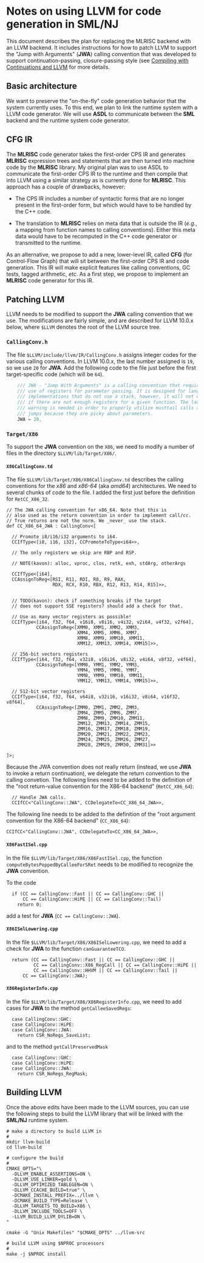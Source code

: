 # Notes on using LLVM for code generation in SML/NJ

This document describes the plan for replacing the MLRISC backend
with an LLVM backend.  It includes instructions for how to patch
LLVM to support the "Jump with Arguments" (**JWA**) calling convention that
was developed to support continuation-passing, closure-passing
style (see [Compiling with Continuations and LLVM](https://doi.org/10.4204/EPTCS.285.5)
for more details.

## Basic architecture

We want to preserve the "on-the-fly" code generation behavior that the
system currently uses.  To this end, we plan to link the runtime system
with a LLVM code generator.  We will use **ASDL** to communicate between
the **SML** backend and the runtime system code generator.

## CFG IR

The **MLRISC** code generator takes the first-order CPS IR and generates
**MLRISC** expression trees and statements that are then turned into
machine code by the **MLRISC** library.  My original plan was to use
ASDL to communicate the first-order CPS IR to the runtime and then
compile that into LLVM using a similar strategy as is currently done
for **MLRISC**.  This approach has a couple of drawbacks, however:

* The CPS IR includes a number of syntactic forms that are no longer
  present in the first-order form, but which would have to be handled
  by the C++ code.

* The translation to **MLRISC** relies on meta data that is outside the
  IR (*e.g.*, a mapping from function names to calling conventions).
  Either this meta data would have to be recomputed in the C++ code
  generator or transmitted to the runtime.

As an alternative, we propose to add a new, lower-level IR, called
**CFG** (for Control-Flow Graph) that will sit between the first-order
CPS IR and code generation.  This IR will make explicit features like
calling conventions, GC tests, tagged arithmetic, *etc*.  As a first
step, we propose to implement an **MLRISC** code generator for this IR.

## Patching LLVM

LLVM needs to be modified to support the **JWA** calling convention
that we use.  The modifications are fairly simple, and are
described for LLVM 10.0.x below, where `$LLVM` denotes the root of
the LLVM source tree.

### `CallingConv.h`

The file `$LLVM/include/llvm/IR/CallingConv.h` assigns integer codes for
the various calling conventions.  In LLVM 10.0.x, the last number assigned
is `19`, so we use `20` for **JWA**.  Add the following code to the file just
before the first target-specific code (which will be `64`).

````C
    /// JWA - "Jump With Arguments" is a calling convention that requires the
    /// use of registers for parameter passing. It is designed for language
    /// implementations that do not use a stack, however, it will not warn
    /// if there are not enough registers for a given function. The lack of
    /// warning is needed in order to properly utilize musttail calls as
    /// jumps because they are picky about parameters.
    JWA = 20,
````

### `Target/X86`

To support the **JWA** convention on the `X86`, we need to modify a number
of files in the directory `$LLVM/lib/Target/X86/`.

#### `X86CallingConv.td`

The file `$LLVM/lib/Target/X86/X86CallingConv.td` describes the calling
conventions for the *x86* and *x86-64* (aka *amd64*) architectures.
We need to several chunks of code to the file.  I added the first
just before the definition for `RetCC_X86_32`.

````
// The JWA calling convention for x86_64. Note that this is
// also used as the return convention in order to implement call/cc.
// True returns are not the norm. We _never_ use the stack.
def CC_X86_64_JWA : CallingConv<[

  // Promote i8/i16/i32 arguments to i64.
  CCIfType<[i8, i16, i32], CCPromoteToType<i64>>,

  // The only registers we skip are RBP and RSP.

  // NOTE(kavon): alloc, vproc, clos, retk, exh, stdArg, otherArgs

  CCIfType<[i64],
  CCAssignToReg<[RSI, R11, RDI, R8, R9, RAX,
                 RDX, RCX, R10, RBX, R12, R13, R14, R15]>>,


  // TODO(kavon): check if something breaks if the target
  // does not support SSE registers? should add a check for that.

  // Use as many vector registers as possible!
  CCIfType<[i64, f32, f64, v16i8, v8i16, v4i32, v2i64, v4f32, v2f64],
           CCAssignToReg<[XMM0, XMM1, XMM2, XMM3,
                          XMM4, XMM5, XMM6, XMM7,
                          XMM8, XMM9, XMM10, XMM11,
                          XMM12, XMM13, XMM14, XMM15]>>,

  // 256-bit vectors registers
  CCIfType<[i64, f32, f64, v32i8, v16i16, v8i32, v4i64, v8f32, v4f64],
           CCAssignToReg<[YMM0, YMM1, YMM2, YMM3,
                          YMM4, YMM5, YMM6, YMM7,
                          YMM8, YMM9, YMM10, YMM11,
                          YMM12, YMM13, YMM14, YMM15]>>,

  // 512-bit vector registers
  CCIfType<[i64, f32, f64, v64i8, v32i16, v16i32, v8i64, v16f32, v8f64],
           CCAssignToReg<[ZMM0, ZMM1, ZMM2, ZMM3,
                          ZMM4, ZMM5, ZMM6, ZMM7,
                          ZMM8, ZMM9, ZMM10, ZMM11,
                          ZMM12, ZMM13, ZMM14, ZMM15,
                          ZMM16, ZMM17, ZMM18, ZMM19,
                          ZMM20, ZMM21, ZMM22, ZMM23,
                          ZMM24, ZMM25, ZMM26, ZMM27,
                          ZMM28, ZMM29, ZMM30, ZMM31]>>

]>;
````

Because the JWA convention does not really return (instead, we use **JWA**
to invoke a return continuation), we delegate the return convention to
the calling convetion.  The following lines need to be added to the
definition of the "root return-value convention for the X86-64 backend"
(`RetCC_X86_64`):

````
  // Handle JWA calls.
  CCIfCC<"CallingConv::JWA", CCDelegateTo<CC_X86_64_JWA>>,
````

The following line needs to be added to the definition of the
"root argument convention for the X86-64 backend" (`CC_X86_64`):

````
CCIfCC<"CallingConv::JWA", CCDelegateTo<CC_X86_64_JWA>>,
````

#### `X86FastISel.cpp`

In the file `$LLVM/lib/Target/X86/X86FastISel.cpp`, the function
`computeBytesPoppedByCalleeForSRet` needs to be modified to
recognize the **JWA** convention.

To the code
````
  if (CC == CallingConv::Fast || CC == CallingConv::GHC ||
      CC == CallingConv::HiPE || CC == CallingConv::Tail)
    return 0;
````
add a test for **JWA** (`CC == CallingConv::JWA`).

#### `X86ISelLowering.cpp`

In the file `$LLVM/lib/Target/X86/X86ISelLowering.cpp`, we need to add
a check for **JWA** to the function `canGuaranteeTCO`.

````
  return (CC == CallingConv::Fast || CC == CallingConv::GHC ||
          CC == CallingConv::X86_RegCall || CC == CallingConv::HiPE ||
          CC == CallingConv::HHVM || CC == CallingConv::Tail ||
	  CC == CallingConv::JWA);
````

#### `X86RegisterInfo.cpp`

In the file `$LLVM/lib/Target/X86/X86RegisterInfo.cpp`, we need to add
cases for **JWA** to the method `getCalleeSavedRegs`:
````
  case CallingConv::GHC:
  case CallingConv::HiPE:
  case CallingConv::JWA:
    return CSR_NoRegs_SaveList;
````
and to the method `getCallPreservedMask`
````
  case CallingConv::GHC:
  case CallingConv::HiPE:
  case CallingConv::JWA:
    return CSR_NoRegs_RegMask;
````

## Building LLVM

Once the above edits have been made to the LLVM sources, you can use the
following steps to build the LLVM library that will be linked with the
**SML/NJ** runtime system.

````
# make a directory to build LLVM in
#
mkdir llvm-build
cd llvm-build

# configure the build
#
CMAKE_OPTS="\
  -DLLVM_ENABLE_ASSERTIONS=ON \
  -DLLVM_USE_LINKER=gold \
  -DLLVM_OPTIMIZED_TABLEGEN=ON \
  -DLLVM_CCACHE_BUILD=true" \
  -DCMAKE_INSTALL_PREFIX=../llvm \
  -DCMAKE_BUILD_TYPE=Release \
  -DLLVM_TARGETS_TO_BUILD=X86 \
  -DLLVM_INCLUDE_TOOLS=OFF \
  -LLVM_BUILD_LLVM_DYLIB=ON \
"

cmake -G "Unix Makefiles" "$CMAKE_OPTS" ../llvm-src

# build LLVM using $NPROC processors
#
make -j $NPROC install
````
